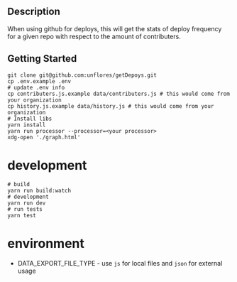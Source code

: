 ## Description

When using github for deploys, this will get the stats of deploy frequency for a given repo with respect to the amount of contributers.

## Getting Started

```
git clone git@github.com:unflores/getDepoys.git
cp .env.example .env
# update .env info
cp contributers.js.example data/contributers.js # this would come from your organization
cp history.js.example data/history.js # this would come from your organization
# Install libs
yarn install
yarn run processor --processor=<your processor>
xdg-open './graph.html'
```

# development

```
# build
yarn run build:watch
# development
yarn run dev
# run tests
yarn test
```

# environment

- DATA_EXPORT_FILE_TYPE - use `js` for local files and `json` for external usage
